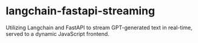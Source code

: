 # langchain-fastapi-streaming
Utilizing Langchain and FastAPI to stream GPT-generated text in real-time, served to a dynamic JavaScript frontend.
